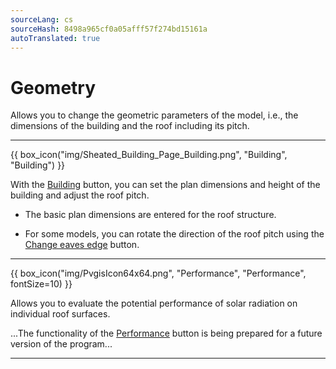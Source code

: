 ```yaml
---
sourceLang: cs
sourceHash: 8498a965cf0a05afff57f274bd15161a
autoTranslated: true
---
```


# Geometry

  <p>Allows you to change the geometric parameters of the model, i.e., the dimensions of the building and the roof including its pitch.</p>

  <hr class="main">

{{ box_icon("img/Sheated_Building_Page_Building.png", "Building", "Building") }}

  <p>With the <u>Building</u> button, you can set the plan dimensions and height of the building and adjust the roof pitch.</p>

  <ul>
    <li><p>The basic plan dimensions are entered for the roof structure.</p></li>
    <li><p>For some models, you can rotate the direction of the roof pitch using the <u>Change eaves edge</u> button.</p></li>
  </ul>

  <hr class="main">

{{ box_icon("img/PvgisIcon64x64.png", "Performance", "Performance", fontSize=10) }}

<p>
Allows you to evaluate the potential performance of solar radiation on individual roof surfaces.
</p>

<p>
...The functionality of the <u>Performance</u> button is being prepared for a future version of the program...
</p>

<hr class="main">

<!-- product: HiStruct Roofs -->
